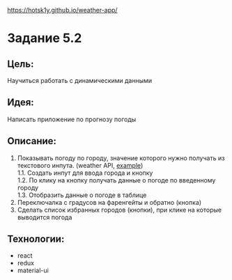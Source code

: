 https://hotsk1y.github.io/weather-app/

# Задание 5.2

## Цель:
Научиться работать с динамическими данными

## Идея:
Написать приложение по прогнозу погоды

## Описание:
1. Показывать погоду по городу, значение которого нужно получать из текстового инпута. (weather API, [example](https://openweathermap.org/))  
  1.1. Создать инпут для ввода города и кнопку  
  1.2. По клику на кнопку получать данные о погоде по введенному городу  
  1.3. Отобразить данные о погоде в таблице  
2. Переключалка с градусов на фаренгейты и обратно (кнопка)
3. Сделать список избранных городов (кнопки), при клике на которые выводится погода

## Технологии:
 - react
 - redux
 - material-ui
